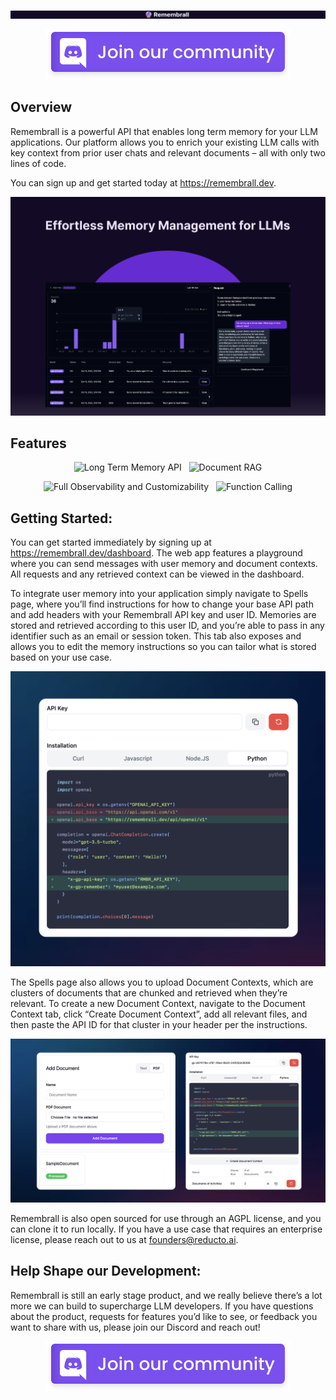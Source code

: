 
<a href="https://remembrall.dev"><img src="https://raw.githubusercontent.com/reductoai/images/main/GithubBanner.png"/></a>

<center>
<a href="https://discord.gg/YQSfu9TB"><img src="https://raw.githubusercontent.com/reductoai/images/main/discord_banner_purple.svg" /></a>
</center>

## Overview
Remembrall is a powerful API that enables long term memory for your LLM applications. Our platform allows you to enrich your existing LLM calls with key context from prior user chats and relevant documents – all with only two lines of code.

You can sign up and get started today at https://remembrall.dev.

![Banner](https://raw.githubusercontent.com/reductoai/images/main/GithubHero.png)

## Features

<p align="center">
    <img width="49%" src="https://raw.githubusercontent.com/reductoai/images/main/longtermmemory.png" alt="Long Term Memory API"/>
&nbsp;
    <img width="49%" src="https://raw.githubusercontent.com/reductoai/images/main/docrag.png" alt="Document RAG"/>
</p>

<p align="center">
    <img width="49%" src="https://raw.githubusercontent.com/reductoai/images/main/monitoring.png" alt="Full Observability and Customizability"/>
&nbsp;
    <img width="49%" src="https://raw.githubusercontent.com/reductoai/images/main/functioncalling.png" alt="Function Calling"/>
</p>

## Getting Started:

You can get started immediately by signing up at https://remembrall.dev/dashboard. The web app features a playground where you can send messages with user memory and document contexts. All requests and any retrieved context can be viewed in the dashboard.

To integrate user memory into your application simply navigate to Spells page, where you’ll find instructions for how to change your base API path and add headers with your Remembrall API key and user ID. Memories are stored and retrieved according to this user ID, and you’re able to pass in any identifier such as an email or session token. This tab also exposes and allows you to edit the memory instructions so you can tailor what is stored based on your use case.

<a href="https://remembrall.dev/dashboard"><img src="https://raw.githubusercontent.com/reductoai/images/main/SpellInstructions.png"/></a>

The Spells page also allows you to upload Document Contexts, which are clusters of documents that are chunked and retrieved when they’re relevant. To create a new Document Context, navigate to the Document Context tab, click “Create Document Context”, add all relevant files, and then paste the API ID for that cluster in your header per the instructions.


<a href="https://remembrall.dev/dashboard"><img src="https://raw.githubusercontent.com/reductoai/images/main/DocContext.png" /></a>


Remembrall is also open sourced for use through an AGPL license, and you can clone it to run locally. If you have a use case that requires an enterprise license, please reach out to us at founders@reducto.ai.


## Help Shape our Development:

Remembrall is still an early stage product, and we really believe there’s a lot more we can build to supercharge LLM developers. If you have questions about the product, requests for features you’d like to see, or feedback you want to share with us, please join our Discord and reach out!

<center>
<a href="https://discord.gg/YQSfu9TB"><img src="https://raw.githubusercontent.com/reductoai/images/main/discord_banner_purple.svg" /></a>
</center>